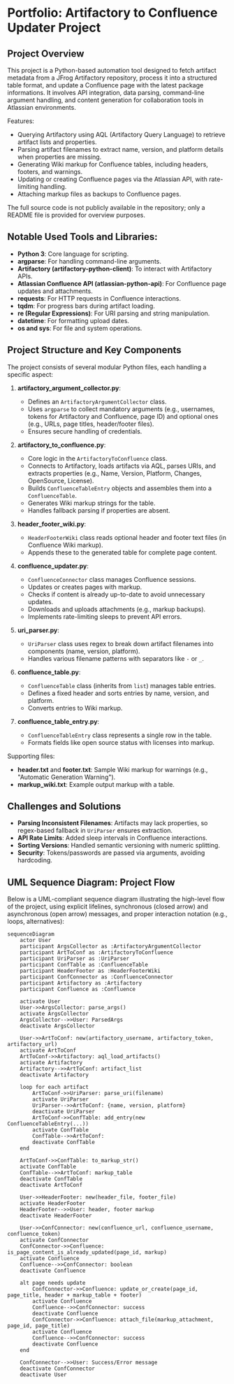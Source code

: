 # Portfolio: Artifactory to Confluence Updater Project

## Project Overview
This project is a Python-based automation tool designed to fetch artifact metadata from a JFrog Artifactory repository, process it into a structured table format, and update a Confluence page with the latest package informations. It involves API integration, data parsing, command-line argument handling, and content generation for collaboration tools in Atlassian environments. 

Features:
- Querying Artifactory using AQL (Artifactory Query Language) to retrieve artifact lists and properties.
- Parsing artifact filenames to extract name, version, and platform details when properties are missing.
- Generating Wiki markup for Confluence tables, including headers, footers, and warnings.
- Updating or creating Confluence pages via the Atlassian API, with rate-limiting handling.
- Attaching markup files as backups to Confluence pages.

The full source code is not publicly available in the repository; only a README file is provided for overview purposes.

## Notable Used Tools and Libraries:
- **Python 3**: Core language for scripting.
- **argparse**: For handling command-line arguments.
- **Artifactory (artifactory-python-client)**: To interact with Artifactory APIs.
- **Atlassian Confluence API (atlassian-python-api)**: For Confluence page updates and attachments.
- **requests**: For HTTP requests in Confluence interactions.
- **tqdm**: For progress bars during artifact loading.
- **re (Regular Expressions)**: For URI parsing and string manipulation.
- **datetime**: For formatting upload dates.
- **os and sys**: For file and system operations.

## Project Structure and Key Components
The project consists of several modular Python files, each handling a specific aspect:

1. **artifactory_argument_collector.py**:
   - Defines an `ArtifactoryArgumentCollector` class.
   - Uses `argparse` to collect mandatory arguments (e.g., usernames, tokens for Artifactory and Confluence, page ID) and optional ones (e.g., URLs, page titles, header/footer files).
   - Ensures secure handling of credentials.

2. **artifactory_to_confluence.py**:
   - Core logic in the `ArtifactoryToConfluence` class.
   - Connects to Artifactory, loads artifacts via AQL, parses URIs, and extracts properties (e.g., Name, Version, Platform, Changes, OpenSource, License).
   - Builds `ConfluenceTableEntry` objects and assembles them into a `ConfluenceTable`.
   - Generates Wiki markup strings for the table.
   - Handles fallback parsing if properties are absent.

3. **header_footer_wiki.py**:
   - `HeaderFooterWiki` class reads optional header and footer text files (in Confluence Wiki markup).
   - Appends these to the generated table for complete page content.

4. **confluence_updater.py**:
   - `ConfluenceConnector` class manages Confluence sessions.
   - Updates or creates pages with markup.
   - Checks if content is already up-to-date to avoid unnecessary updates.
   - Downloads and uploads attachments (e.g., markup backups).
   - Implements rate-limiting sleeps to prevent API errors.

5. **uri_parser.py**:
   - `UriParser` class uses regex to break down artifact filenames into components (name, version, platform).
   - Handles various filename patterns with separators like `-` or `_`.

6. **confluence_table.py**:
   - `ConfluenceTable` class (inherits from `list`) manages table entries.
   - Defines a fixed header and sorts entries by name, version, and platform.
   - Converts entries to Wiki markup.

7. **confluence_table_entry.py**:
   - `ConfluenceTableEntry` class represents a single row in the table.
   - Formats fields like open source status with licenses into markup.

Supporting files:
- **header.txt** and **footer.txt**: Sample Wiki markup for warnings (e.g., "Automatic Generation Warning").
- **markup_wiki.txt**: Example output markup with a table.

## Challenges and Solutions
- **Parsing Inconsistent Filenames**: Artifacts may lack properties, so regex-based fallback in `UriParser` ensures extraction.
- **API Rate Limits**: Added sleep intervals in Confluence interactions.
- **Sorting Versions**: Handled semantic versioning with numeric splitting.
- **Security**: Tokens/passwords are passed via arguments, avoiding hardcoding.

## UML Sequence Diagram: Project Flow
Below is a UML-compliant sequence diagram illustrating the high-level flow of the project, using explicit lifelines, synchronous (closed arrow) and asynchronous (open arrow) messages, and proper interaction notation (e.g., loops, alternatives):

```mermaid
sequenceDiagram
    actor User
    participant ArgsCollector as :ArtifactoryArgumentCollector
    participant ArtToConf as :ArtifactoryToConfluence
    participant UriParser as :UriParser
    participant ConfTable as :ConfluenceTable
    participant HeaderFooter as :HeaderFooterWiki
    participant ConfConnector as :ConfluenceConnector
    participant Artifactory as :Artifactory
    participant Confluence as :Confluence

    activate User
    User->>ArgsCollector: parse_args()
    activate ArgsCollector
    ArgsCollector-->>User: ParsedArgs
    deactivate ArgsCollector

    User->>ArtToConf: new(artifactory_username, artifactory_token, artifactory_url)
    activate ArtToConf
    ArtToConf->>Artifactory: aql_load_artifacts()
    activate Artifactory
    Artifactory-->>ArtToConf: artifact_list
    deactivate Artifactory

    loop for each artifact
        ArtToConf->>UriParser: parse_uri(filename)
        activate UriParser
        UriParser-->>ArtToConf: {name, version, platform}
        deactivate UriParser
        ArtToConf->>ConfTable: add_entry(new ConfluenceTableEntry(...))
        activate ConfTable
        ConfTable-->>ArtToConf: 
        deactivate ConfTable
    end

    ArtToConf->>ConfTable: to_markup_str()
    activate ConfTable
    ConfTable-->>ArtToConf: markup_table
    deactivate ConfTable
    deactivate ArtToConf

    User->>HeaderFooter: new(header_file, footer_file)
    activate HeaderFooter
    HeaderFooter-->>User: header, footer markup
    deactivate HeaderFooter

    User->>ConfConnector: new(confluence_url, confluence_username, confluence_token)
    activate ConfConnector
    ConfConnector->>Confluence: is_page_content_is_already_updated(page_id, markup)
    activate Confluence
    Confluence-->>ConfConnector: boolean
    deactivate Confluence

    alt page needs update
        ConfConnector->>Confluence: update_or_create(page_id, page_title, header + markup_table + footer)
        activate Confluence
        Confluence-->>ConfConnector: success
        deactivate Confluence
        ConfConnector->>Confluence: attach_file(markup_attachment, page_id, page_title)
        activate Confluence
        Confluence-->>ConfConnector: success
        deactivate Confluence
    end

    ConfConnector-->>User: Success/Error message
    deactivate ConfConnector
    deactivate User
```